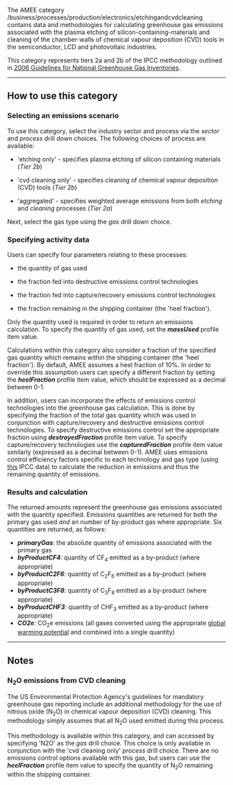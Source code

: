 The AMEE category
/business/processes/production/electronics/etchingandcvdcleaning
contains data and methodologies for calculating greenhouse gas emissions
associated with the plasma etching of silicon-containing-materials and
cleaning of the chamber-walls of chemical vapour deposition (CVD) tools
in the semiconductor, LCD and photovoltaic industries.

This category represents tiers 2a and 2b of the IPCC methodology
outlined in [2006 Guidelines for National Greenhouse Gas
Inventories](http://www.ipcc-nggip.iges.or.jp/public/2006gl/pdf/3_Volume3/V3_6_Ch6_Electronics_Industry.pdf).

-----

## How to use this category

### Selecting an emissions scenario

To use this category, select the industry sector and process via the
*sector* and *process* drill down choices. The following choices of
process are available:

  - 'etching only' - specifies plasma etching of silicon containing
    materials (*Tier 2b*)

<!-- end list -->

  - 'cvd cleaning only' - specifies cleaning of chemical vapour
    deposition (CVD) tools (*Tier 2b*)

<!-- end list -->

  - 'aggregated' - specifies weighted average emissions from both
    *etching* and *cleaning* processes (*Tier 2a*)

Next, select the gas type using the *gas* drill down choice.

### Specifying activity data

Users can specify four parameters relating to these processes:

  - the quantity of gas used

<!-- end list -->

  - the fraction fed into destructive emissions control technologies

<!-- end list -->

  - the fraction fed into capture/recovery emissions control
    technologies

<!-- end list -->

  - the fraction remaining in the shipping container (the 'heel
    fraction').

Only the quantity used is required in order to return an emissions
calculation. To specify the quantity of gas used, set the ***massUsed***
profile item value.

Calculations within this category also consider a fraction of the
specified gas quantity which remains within the shipping container (the
'heel fraction'). By default, AMEE assumes a heel fraction of 10%. In
order to override this assumption users can specify a different fraction
by setting the ***heelFraction*** profile item value, which should be
expressed as a decimal between 0-1.

In addition, users can incorporate the effects of emissions control
technologies into the greenhouse gas calculation. This is done by
specifying the fraction of the total gas quantity which was used in
conjunction with capture/recovery and destructive emissions control
technologies. To specify destructive emissions control set the
appropriate fraction using ***destroyedFraction*** profile item value.
To specify capture/recovery technologies use the ***capturedFraction***
profile item value similarly (expressed as a decimal between 0-1). AMEE
uses emissions control efficiency factors specific to each technology
and gas type (using [this](Electronics_emissions_control_factors) IPCC
data) to calculate the reduction in emissions and thus the remaining
quantity of emissions.

### Results and calculation

The returned amounts represent the greenhouse gas emissions associated
with the quantity specified. Emissions quantities are returned for both
the primary gas used *and* an number of by-product gas where
appropriate. Six quantities are returned, as follows:

  - ***primaryGas***: the absolute quantity of emissions associated with
    the primary gas
  - ***byProductCF4***: quantity of CF<sub>4</sub> emitted as a by-product
    (where appropriate)
  - ***byProductC2F6***: quantity of C<sub>2</sub>F<sub>6</sub> emitted as a
    by-product (where appropriate)
  - ***byProductC3F8***: quantity of C<sub>3</sub>F<sub>8</sub> emitted as a
    by-product (where appropriate)
  - ***byProductCHF3***: quantity of CHF<sub>3</sub> emitted as a by-product
    (where appropriate)
  - ***CO2e***: CO<sub>2</sub>e emissions (all gases converted using the
    appropriate [global warming
    potential](Greenhouse_gases_Global_warming_potentials) and combined
    into a single quantity)

-----

## Notes

### N<sub>2</sub>O emissions from CVD cleaning

The US Environmental Protection Agency's guidelines for mandatory
greenhouse gas reporting include an additional methodology for the use
of nitrous oxide (N<sub>2</sub>O) in chemical vapour deposition (CVD) cleaning.
This methodology simply assumes that all N<sub>2</sub>O used emitted during
this process.

This methodology is available within this category, and can accessed by
specifying 'N2O' as the *gas* drill choice. This choice is only
available in conjunction with the 'cvd cleaning only' *process* drill
choice. There are no emissions control options available with this gas,
but users can use the ***heelFraction*** profile item value to specify
the quantity of N<sub>2</sub>O remaining within the shipping container.
